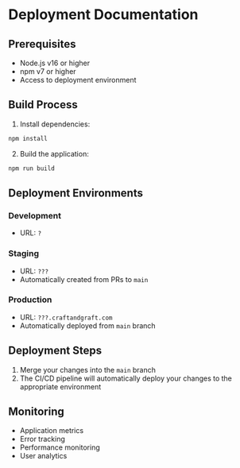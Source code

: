 # Deployment Documentation

## Prerequisites
- Node.js v16 or higher
- npm v7 or higher
- Access to deployment environment

## Build Process
1. Install dependencies:

```bash
npm install
```

2. Build the application:

```bash
npm run build
```

## Deployment Environments

### Development

- URL: `?`

### Staging

- URL: `???`
- Automatically created from PRs to `main`

### Production

- URL: `???.craftandgraft.com`
- Automatically deployed from `main` branch

## Deployment Steps

1. Merge your changes into the `main` branch
2. The CI/CD pipeline will automatically deploy your changes to the appropriate environment

## Monitoring

- Application metrics
- Error tracking
- Performance monitoring
- User analytics
